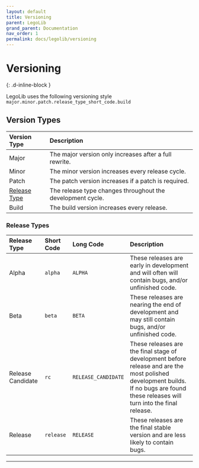 ```yaml
---
layout: default
title: Versioning
parent: LegoLib
grand_parent: Documentation
nav_order: 1
permalink: docs/legolib/versioning
---
```

# Versioning  
{: .d-inline-block }  

LegoLib uses the following versioning style  
`major.minor.patch.release_type_short_code.build`  

## Version Types

| Version Type | Description                                                                                                                              |  
|:-------------|:-----------------------------------------------------------------------------------------------------------------------------------------|  
| Major                                                                                      | The major version only increases after a full rewrite.     |  
| Minor                                                                                      | The minor version increases every release cycle.           |  
| Patch                                                                                      | The patch version increases if a patch is required.        |  
| [Release Type](https://legolib-fabric.mclegoman.com/docs/legolib/versioning#release-types) | The release type changes throughout the development cycle. |  
| Build                                                                                      | The build version increases every release.                 |  


### Release Types  

| Release Type        | Short Code |  Long Code           | Description                                                                                                                                                                          |  
|:--------------------|:-----------|:---------------------|:-------------------------------------------------------------------------------------------------------------------------------------------------------------------------------------|  
| Alpha               | `alpha`    |  `ALPHA`             | These releases are early in development and will often will contain bugs, and/or unfinished code.                                                                                    |  
| Beta                | `beta`     |  `BETA`              | These releases are nearing the end of development and may still contain bugs, and/or unfinished code.                                                                                |  
| Release Candidate   | `rc`       |  `RELEASE_CANDIDATE` | These releases are the final stage of development before release and are the most polished development builds. If no bugs are found these releases will turn into the final release. |  
| Release             | `release`  |  `RELEASE`           | These releases are the final stable version and are less likely to contain bugs.                                                                                                     |  


---


